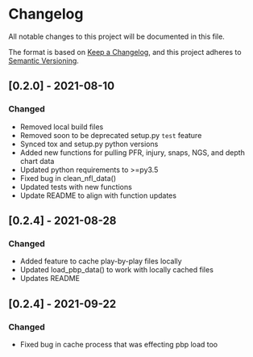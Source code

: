 # Changelog
All notable changes to this project will be documented in this file.

The format is based on [Keep a Changelog](https://keepachangelog.com/en/1.0.0/),
and this project adheres to [Semantic Versioning](https://semver.org/spec/v2.0.0.html).


## [0.2.0] - 2021-08-10

### Changed
- Removed local build files
- Removed soon to be deprecated setup.py `test` feature
- Synced tox and setup.py python versions
- Added new functions for pulling PFR, injury, snaps, NGS, and depth chart data
- Updated python requirements to >=py3.5
- Fixed bug in clean_nfl_data()
- Updated tests with new functions
- Update README to align with function updates

## [0.2.4] - 2021-08-28

### Changed
- Added feature  to cache play-by-play files locally
- Updated load_pbp_data() to work with locally cached files
- Updates README

## [0.2.4] - 2021-09-22

### Changed
- Fixed bug in cache process that was effecting pbp load too
